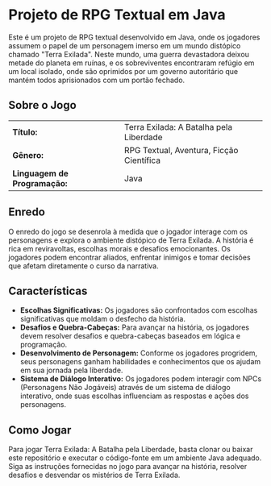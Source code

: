 # Projeto de RPG Textual em Java
Este é um projeto de RPG textual desenvolvido em Java, onde os jogadores assumem o papel de um personagem imerso em um mundo distópico chamado "Terra Exilada". 
Neste mundo, uma guerra devastadora deixou metade do planeta em ruínas, e os sobreviventes encontraram refúgio em um local isolado, onde são oprimidos por um 
governo autoritário que mantém todos aprisionados com um portão fechado.

## Sobre o Jogo
<table>
  <tr>
    <td><strong>Título:</strong></td>
    <td>Terra Exilada: A Batalha pela Liberdade</td>
  </tr>
  <tr>
    <td><strong>Gênero:</strong></td>
    <td>RPG Textual, Aventura, Ficção Científica</td>
  </tr>
  <tr>
    <td><strong>Linguagem de Programação:</strong></td>
    <td>Java</td>
  </tr>
</table>

## Enredo
O enredo do jogo se desenrola à medida que o jogador interage com os personagens e explora o ambiente distópico de Terra Exilada. A história é rica em reviravoltas,
escolhas morais e desafios emocionantes. Os jogadores podem encontrar aliados, enfrentar inimigos e tomar decisões que afetam diretamente o curso da narrativa.

## Características
- **Escolhas Significativas:** Os jogadores são confrontados com escolhas significativas que moldam o desfecho da história.
- **Desafios e Quebra-Cabeças:** Para avançar na história, os jogadores devem resolver desafios e quebra-cabeças baseados em lógica e programação.
- **Desenvolvimento de Personagem:** Conforme os jogadores progridem, seus personagens ganham habilidades e conhecimentos que os ajudam em sua jornada pela liberdade.
- **Sistema de Diálogo Interativo:** Os jogadores podem interagir com NPCs (Personagens Não Jogáveis) através de um sistema de diálogo interativo, onde suas escolhas influenciam as respostas e ações dos personagens.

## Como Jogar
Para jogar Terra Exilada: A Batalha pela Liberdade, basta clonar ou baixar este repositório e executar o código-fonte em um ambiente Java adequado. 
Siga as instruções fornecidas no jogo para avançar na história, resolver desafios e desvendar os mistérios de Terra Exilada.



